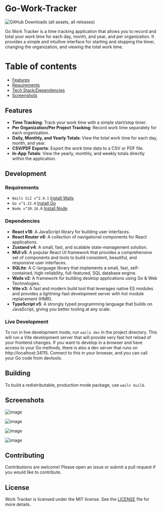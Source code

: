 # Go-Work-Tracker

![GitHub Downloads (all assets, all releases)](https://img.shields.io/github/downloads/theBGuy/go-work-tracker/total?style=for-the-badge)

Go Work Tracker is a time tracking application that allows you to record and total your work time for each day, month, and year, and per organization. It provides a simple and intuitive interface for starting and stopping the timer, changing the organization, and viewing the total work time.

# Table of contents
- [Features](#features)
- [Requirements](#requirements)
- [Tech Stack/Dependencies](#dependencies)
- [Screenshots](#screenshots)

## Features

- **Time Tracking**: Track your work time with a simple start/stop timer.
- **Per Organization/Per Project Tracking**: Record work time separately for each organization.
- **Daily, Monthly, and Yearly Totals**: View the total work time for each day, month, and year.
- **CSV/PDF Exports**: Export the work time data to a CSV or PDF file.
- **In-App Totals**: View the yearly, monthly, and weekly totals directly within the application.

## Development

### Requirements

- `Wails CLI v^2.9.1` [Install Wails](https://wails.io/docs/gettingstarted/installation)
- `Go v^1.22.0` [Install Go](https://go.dev/doc/install)
- `Node v^20.16.0` [Install Node](https://nodejs.org/en/download/current)

### Dependencies

- **React v18**: A JavaScript library for building user interfaces.
- **React Router v6**: A collection of navigational components for React applications.
- **Zustand v4**: A small, fast, and scalable state-management solution.
- **MUI v5**: A popular React UI framework that provides a comprehensive set of components and tools to build consistent, beautiful, and responsive user interfaces.
- **SQLite**: A C-language library that implements a small, fast, self-contained, high-reliability, full-featured, SQL database engine.
- **Wails v2**: A framework for building desktop applications using Go & Web Technologies.
- **Vite v3**: A fast and modern build tool that leverages native ES modules and provides a lightning-fast development server with hot module replacement (HMR).
- **TypeScript v5**: A strongly typed programming language that builds on JavaScript, giving you better tooling at any scale.

### Live Development

To run in live development mode, run `wails dev` in the project directory. This will run a Vite development
server that will provide very fast hot reload of your frontend changes. If you want to develop in a browser
and have access to your Go methods, there is also a dev server that runs on http://localhost:34115. Connect
to this in your browser, and you can call your Go code from devtools.

## Building

To build a redistributable, production mode package, use `wails build`.

## Screenshots

![image](https://github.com/user-attachments/assets/68eb1895-7ad2-446f-ad91-f01c68206a44)

![image](https://github.com/user-attachments/assets/0c281416-7169-460c-8400-723b1bc39110)

![image](https://github.com/user-attachments/assets/f4aff877-8052-4e63-9121-6e9ac1e349f1)

![image](https://github.com/user-attachments/assets/2124f1bf-9973-4a90-a547-937b2f481948)

## Contributing

Contributions are welcome! Please open an issue or submit a pull request if you would like to contribute.

## License

Work Tracker is licensed under the MIT license. See the [LICENSE](LICENSE) file for more details.
